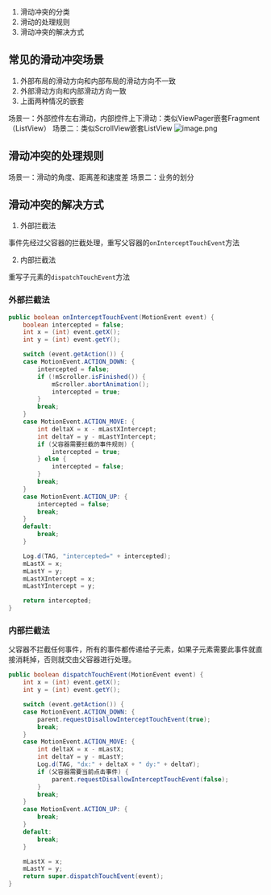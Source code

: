 1. 滑动冲突的分类
2. 滑动的处理规则
3. 滑动冲突的解决方式
## 常见的滑动冲突场景

1. 外部布局的滑动方向和内部布局的滑动方向不一致
2. 外部滑动方向和内部滑动方向一致
3. 上面两种情况的嵌套

场景一：外部控件左右滑动，内部控件上下滑动：类似ViewPager嵌套Fragment（ListView）
场景二：类似ScrollView嵌套ListView
![image.png](https://cdn.nlark.com/yuque/0/2023/png/32682386/1672655196004-878e8f89-9cf9-456d-9b66-8dcd9b1fc095.png#averageHue=%23e3e3e3&clientId=u89f49a09-eea2-4&from=paste&height=703&id=u975e0226&originHeight=703&originWidth=1025&originalType=binary&ratio=1&rotation=0&showTitle=false&size=232936&status=done&style=none&taskId=u7f3d1efc-7104-4d80-9da6-2515b3b88b0&title=&width=1025)

## 滑动冲突的处理规则
场景一：滑动的角度、距离差和速度差
场景二：业务的划分
## 滑动冲突的解决方式

1. 外部拦截法

事件先经过父容器的拦截处理，重写父容器的`onInterceptTouchEvent`方法

2. 内部拦截法

重写子元素的`dispatchTouchEvent`方法
### 外部拦截法
```java
public boolean onInterceptTouchEvent(MotionEvent event) {
    boolean intercepted = false;
    int x = (int) event.getX();
    int y = (int) event.getY();

    switch (event.getAction()) {
    case MotionEvent.ACTION_DOWN: {
        intercepted = false;
        if (!mScroller.isFinished()) {
            mScroller.abortAnimation();
            intercepted = true;
        }
        break;
    }
    case MotionEvent.ACTION_MOVE: {
        int deltaX = x - mLastXIntercept;
        int deltaY = y - mLastYIntercept;
        if (父容器需要拦截的事件规则) {
            intercepted = true;
        } else {
            intercepted = false;
        }
        break;
    }
    case MotionEvent.ACTION_UP: {
        intercepted = false;
        break;
    }
    default:
        break;
    }

    Log.d(TAG, "intercepted=" + intercepted);
    mLastX = x;
    mLastY = y;
    mLastXIntercept = x;
    mLastYIntercept = y;

    return intercepted;
}
```
### 内部拦截法
父容器不拦截任何事件，所有的事件都传递给子元素，如果子元素需要此事件就直接消耗掉，否则就交由父容器进行处理。
```java
public boolean dispatchTouchEvent(MotionEvent event) {
    int x = (int) event.getX();
    int y = (int) event.getY();

    switch (event.getAction()) {
    case MotionEvent.ACTION_DOWN: {
        parent.requestDisallowInterceptTouchEvent(true);
        break;
    }
    case MotionEvent.ACTION_MOVE: {
        int deltaX = x - mLastX;
        int deltaY = y - mLastY;
        Log.d(TAG, "dx:" + deltaX + " dy:" + deltaY);
        if (父容器需要当前点击事件) {
            parent.requestDisallowInterceptTouchEvent(false);
        }
        break;
    }
    case MotionEvent.ACTION_UP: {
        break;
    }
    default:
        break;
    }

    mLastX = x;
    mLastY = y;
    return super.dispatchTouchEvent(event);
}
```
